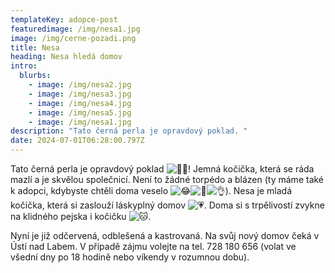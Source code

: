 ```yaml
---
templateKey: adopce-post
featuredimage: /img/nesa1.jpg
image: /img/cerne-pozadi.png
title: Nesa
heading: Nesa hledá domov
intro:
  blurbs:
    - image: /img/nesa2.jpg
    - image: /img/nesa3.jpg
    - image: /img/nesa4.jpg
    - image: /img/nesa5.jpg
    - image: /img/nesa1.jpg
description: "Tato černá perla je opravdový poklad. "
date: 2024-07-01T06:28:00.797Z
---
```

Tato černá perla je opravdový poklad ![🫶🏼](https://static.xx.fbcdn.net/images/emoji.php/v9/t85/1/16/1faf6_1f3fc.png)! Jemná kočička, která se ráda mazlí a je skvělou společnicí. Není to žádné torpédo a blázen (ty máme také k adopci, kdybyste chtěli doma veselo ![😂](https://static.xx.fbcdn.net/images/emoji.php/v9/td0/1/16/1f602.png)![🫢](https://static.xx.fbcdn.net/images/emoji.php/v9/ta6/1/16/1fae2.png)![👌](https://static.xx.fbcdn.net/images/emoji.php/v9/t7b/1/16/1f44c.png)). Nesa je mladá kočička, která si zaslouží láskyplný domov ![💗](https://static.xx.fbcdn.net/images/emoji.php/v9/t6a/1/16/1f497.png). Doma si s trpělivostí zvykne na klidného pejska i kočičku ![🐱](https://static.xx.fbcdn.net/images/emoji.php/v9/taa/1/16/1f431.png).

Nyní je již odčervená, odblešená a kastrovaná. Na svůj nový domov čeká v Ústí nad Labem. V případě zájmu volejte na tel. 728 180 656 [](<>)(volat ve všední dny po 18 hodině nebo víkendy v rozumnou dobu).